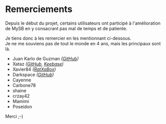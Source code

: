 # Remerciements

Depuis le début du projet, certains utilisateurs ont participé à l'amélioration de MySB en y consacrant pas mal de temps et de patiente.

Je tiens donc à les remercier en les mentionnant ci-dessous.  
Je ne me souviens pas de tout le monde en 4 ans, mais les principaux sont là.

* Juan Karlo de Guzman _\(_[_GitHub_](https://github.com/ItsAdventureTime)_\)_
* Xataz _\(_[_GitHub_](https://github.com/xataz)_,_ [_Keebase_](https://keybase.io/xataz)_\)_
* Xavier84 _\(_[_RatXaBox_](https://github.com/xavier84/RatXaBox)_\)_
* Darkspace _\(_[_GitHub_](https://github.com/Darkspac3)_\)_
* Cayenne
* Carbone78
* shaine
* crzay42
* Mamimi
* Poseidon

Merci ;-\)

